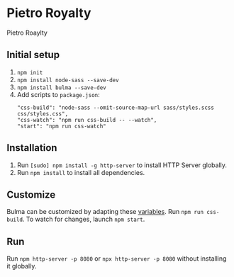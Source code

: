 # Pietro Royalty

Pietro Roaylty

## Initial setup

1. `npm init`
2. `npm install node-sass --save-dev`
3. `npm install bulma --save-dev`
4. Add scripts to `package.json`:
   ```
   "css-build": "node-sass --omit-source-map-url sass/styles.scss css/styles.css",
   "css-watch": "npm run css-build -- --watch",
   "start": "npm run css-watch"
   ```

## Installation

1. Run `[sudo] npm install -g http-server` to install HTTP Server globally.
2. Run `npm install` to install all dependencies.

## Customize

Bulma can be customized by adapting these [variables](https://bulma.io/documentation/customize/variables/).
Run `npm run css-build`. To watch for changes, launch `npm start`.

## Run

Run `npm http-server -p 8080` or `npx http-server -p 8080` without installing it globally.
